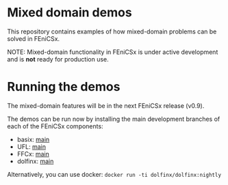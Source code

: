 # Mixed domain demos
This repository contains examples of how mixed-domain problems can be solved in FEniCSx.

NOTE: Mixed-domain functionality in FEniCSx is under active development and is **not** ready for production use.

# Running the demos
The mixed-domain features will be in the next FEniCSx release (v0.9).

The demos can be run now by installing the main development branches of each of the FEniCSx components:
- basix: [main](https://github.com/FEniCS/basix)
- UFL: [main](https://github.com/FEniCS/ufl)
- FFCx: [main](https://github.com/FEniCS/ffcx)
- dolfinx: [main](https://github.com/FEniCS/dolfinx)

Alternatively, you can use docker:
`docker run -ti dolfinx/dolfinx:nightly`
